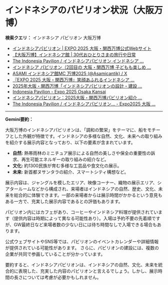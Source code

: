 # インドネシアのパビリオン状況（大阪万博）

**検索クエリ：** インドネシア パビリオン 大阪万博

- [インドネシアパビリオン | EXPO 2025 大阪・関西万博公式Webサイト](https://www.expo2025.or.jp/official-participant/indonesia/)
- [【大阪万博】インドネシア館 | 30代おひとりさまの旅行や日常](https://ameblo.jp/yrk0327/entry-12902904410.html)
- [The Indonesia Pavilion / インドネシアパビリオン インドネシア ...](https://www.instagram.com/p/C6s6GRiu_ZW/)
- [インドネシア パビリオン（2回目の 大阪・関西万博 子どもも楽しめ ...](https://ameblo.jp/syenron1/entry-12908365440.html)
- [ASAMI インドネシア館MC 万博2025 (@Asamicantik) / X](https://x.com/asamicantik)
- [『EXPO 2025 大阪・関西万博』笑顔あふれるインドネシア ...](https://note.com/yamada_tourist/n/n27bea8822b97)
- [2025年大阪・関西万博「インドネシアパビリオンの設計・建設 ...](https://www.fujiya-net.co.jp/news/20240501)
- [Indonesia Pavilion - Expo 2025 Osaka Kansai](https://expo2025indonesia.id/)
- [インドネシアパビリオン：2025大阪・関西万博パビリオン紹介 ...](https://www.nippon.com/ja/guide-to-japan/expo2025021/)
- [The Indonesia Pavilion / インドネシアパビリオン... - Expo2025 大阪 ...](https://www.facebook.com/expo2025japan/posts/-the-indonesia-pavilion-%E3%82%A4%E3%83%B3%E3%83%89%E3%83%8D%E3%82%B7%E3%82%A2%E3%83%91%E3%83%93%E3%83%AA%E3%82%AA%E3%83%B3%E3%82%A4%E3%83%B3%E3%83%89%E3%83%8D%E3%82%B7%E3%82%A2%E3%83%91%E3%83%93%E3%83%AA%E3%82%AA%E3%83%B3%E3%81%AF%E8%B1%8A%E3%81%8B%E3%81%AA%E5%8F%AF%E8%83%BD%E6%80%A7%E3%81%A8%E6%98%8E%E3%82%8B%E3%81%84%E6%98%8E%E6%97%A5%E3%81%B8%E3%81%AE%E5%B8%8C%E6%9C%9B%E3%82%92%E7%A7%98%E3%82%81%E3%81%9F%E5%9B%BD%E3%81%A8%E3%81%97%E3%81%A6%E3%81%A0%E3%81%91%E3%81%A7%E3%81%AA%E3%81%8F%E4%B8%96%E7%95%8C%E3%81%AE%E8%AA%BF/748797680759236/)


---

**Gemini要約：**

大阪万博のインドネシアパビリオンは、「調和の繁栄」をテーマに、船をモチーフとした外観が特徴です。インドネシアの多様な自然、文化、未来への取り組みを紹介する展示内容となっており、以下の要素が含まれています。

* **自然:** 熱帯雨林のミニチュア展示による自然の美しさや保全の重要性の訴求、再生可能エネルギーの取り組みの紹介など。
* **文化:** 約1300民族が育む多様な工芸品や食文化の展示。
* **未来:** 新首都ヌサンタラの紹介、スマートシティ構想など。

展示内容は、ジャングルを模したエリア、映像コーナー、織物の展示エリア、シアタールームなどから構成され、来場者はインドネシアの自然、歴史、文化、未来を総合的に体験できます。一部の来場者からは展示時間がかかるという意見もある一方で、充実した展示内容であるとの評価もあります。

パビリオン内にはカフェがあり、コーヒーやインドネシア料理が提供されています（提供内容は時期によって異なる可能性あり）。入場は予約不要の先着順ですが、GW最終日など来場者数の少ない日には待ち時間なしで入場できる場合もあります。

公式ウェブサイトやSNS等では、パビリオンのイベントカレンダーや詳細情報が提供されている可能性があります。  さらに、パビリオンの建設には、複数の企業が共同で参画していることが分かっています。


要約すると、インドネシアパビリオンは、インドネシアの自然、文化、未来を統合的に表現した、充実した内容のパビリオンと言えるでしょう。しかし、展示時間の長さについては考慮が必要かもしれません。

